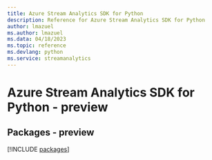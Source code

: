 ```yaml
---
title: Azure Stream Analytics SDK for Python
description: Reference for Azure Stream Analytics SDK for Python
author: lmazuel
ms.author: lmazuel
ms.data: 04/18/2023
ms.topic: reference
ms.devlang: python
ms.service: streamanalytics
---
```

# Azure Stream Analytics SDK for Python - preview
## Packages - preview
[!INCLUDE [packages](stream-analytics-index.md)]